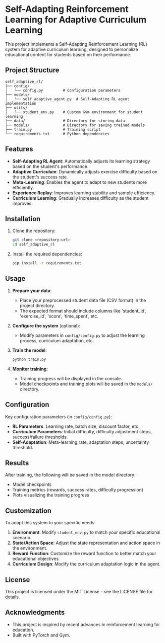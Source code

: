 # Self-Adapting Reinforcement Learning for Adaptive Curriculum Learning

This project implements a Self-Adapting Reinforcement Learning (RL) system for adaptive curriculum learning, designed to personalize educational content for students based on their performance.

## Project Structure

```
self_adaptive_rl/
├── config/
│   └── config.py         # Configuration parameters
├── models/
│   └── self_adaptive_agent.py  # Self-Adapting RL agent implementation
├── utils/
│   └── student_env.py    # Custom Gym environment for student learning
├── data/                 # Directory for storing data
├── models/               # Directory for saving trained models
├── train.py              # Training script
└── requirements.txt      # Python dependencies
```

## Features

- **Self-Adapting RL Agent**: Automatically adjusts its learning strategy based on the student's performance.
- **Adaptive Curriculum**: Dynamically adjusts exercise difficulty based on the student's success rate.
- **Meta-Learning**: Enables the agent to adapt to new students more efficiently.
- **Experience Replay**: Improves learning stability and sample efficiency.
- **Curriculum Learning**: Gradually increases difficulty as the student improves.

## Installation

1. Clone the repository:
   ```bash
   git clone <repository-url>
   cd self_adaptive_rl
   ```

2. Install the required dependencies:
   ```bash
   pip install -r requirements.txt
   ```

## Usage

1. **Prepare your data**:
   - Place your preprocessed student data file (CSV format) in the project directory.
   - The expected format should include columns like 'student_id', 'exercise_id', 'score', 'time_spent', etc.

2. **Configure the system** (optional):
   - Modify parameters in `config/config.py` to adjust the learning process, curriculum adaptation, etc.

3. **Train the model**:
   ```bash
   python train.py
   ```

4. **Monitor training**:
   - Training progress will be displayed in the console.
   - Model checkpoints and training plots will be saved in the `models/` directory.

## Configuration

Key configuration parameters (in `config/config.py`):

- **RL Parameters**: Learning rate, batch size, discount factor, etc.
- **Curriculum Parameters**: Initial difficulty, difficulty adjustment steps, success/failure thresholds.
- **Self-Adaptation**: Meta-learning rate, adaptation steps, uncertainty threshold.

## Results

After training, the following will be saved in the model directory:
- Model checkpoints
- Training metrics (rewards, success rates, difficulty progression)
- Plots visualizing the training progress

## Customization

To adapt this system to your specific needs:

1. **Environment**: Modify `student_env.py` to match your specific educational scenario.
2. **State/Action Space**: Adjust the state representation and action space in the environment.
3. **Reward Function**: Customize the reward function to better match your educational objectives.
4. **Curriculum Design**: Modify the curriculum adaptation logic in the agent.

## License

This project is licensed under the MIT License - see the LICENSE file for details.

## Acknowledgments

- This project is inspired by recent advances in reinforcement learning for education.
- Built with PyTorch and Gym.
